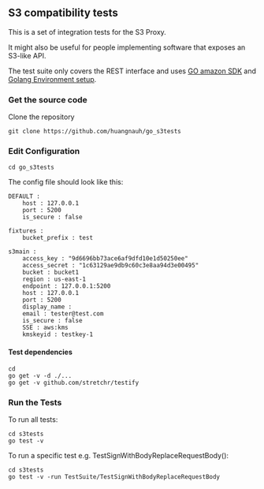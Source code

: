 
 ## S3 compatibility tests

This is a set of integration tests for the S3 Proxy.

It might also be useful for people implementing software that exposes an S3-like API.

The test suite only covers the REST interface and uses [GO amazon SDK](https://aws.amazon.com/sdk-for-go/) and [Golang Environment setup](https://golang.org/doc/install).

### Get the source code

Clone the repository

	git clone https://github.com/huangnauh/go_s3tests

### Edit Configuration

	cd go_s3tests

The config file should look like this:

    DEFAULT :
        host : 127.0.0.1
        port : 5200
        is_secure : false

    fixtures :
        bucket_prefix : test

    s3main :
        access_key : "9d6696bb73ace6af9dfd10e1d50250ee"
        access_secret : "1c63129ae9db9c60c3e8aa94d3e00495"
        bucket : bucket1
        region : us-east-1
        endpoint : 127.0.0.1:5200
        host : 127.0.0.1
        port : 5200
        display_name :
        email : tester@test.com
        is_secure : false
        SSE : aws:kms
        kmskeyid : testkey-1


#### Test dependencies
	cd
	go get -v -d ./...
	go get -v github.com/stretchr/testify

### Run the Tests

To run all tests:

	cd s3tests
	go test -v

To run a specific test e.g. TestSignWithBodyReplaceRequestBody():

	cd s3tests
	go test -v -run TestSuite/TestSignWithBodyReplaceRequestBody
